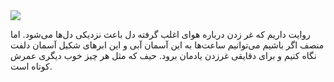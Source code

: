 <!-- 
.. title: پیاده‌روی در دلفت-بیست و دو جولای دوهزار و پانزده
.. slug: 2015-07-22-lopen-in-delft
.. date: 2015-07-22 20:14:54 UTC+02:00
.. tags: 
.. category: پیاده‌روی در دلفت
.. link: 
.. description: 
.. type: text
-->

<img src="http://googledrive.com/host/0B8OOfC6oWXEPc0FZLXVpNk9fQms" />

روایت داریم که غر زدن درباره هوای اغلب گرفته دل باعث نزدیکی دل‌ها می‌شود. اما منصف اگر باشیم می‌توانیم ساعت‌ها به این آسمان آبی و این ابرهای شکیل آسمان دلفت نگاه کنیم و برای دقایقی غرزدن یادمان برود. حیف که مثل هر چیز خوب دیگری عمرش کوتاه است.
